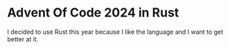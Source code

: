# Advent Of Code 2024 in Rust

I decided to use Rust this year because I like the language and I want to get better at it. 
